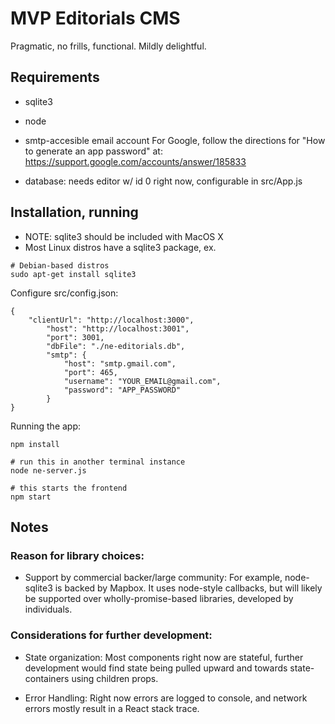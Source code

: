 # MVP Editorials CMS 

Pragmatic, no frills, functional. Mildly delightful.

## Requirements

- sqlite3
- node
- smtp-accesible email account
For Google, follow the directions for "How to generate an app password" at: https://support.google.com/accounts/answer/185833

- database: needs editor w/ id 0 right now, configurable in src/App.js

## Installation, running

- NOTE: sqlite3 should be included with MacOS X
- Most Linux distros have a sqlite3 package, ex.

```
# Debian-based distros
sudo apt-get install sqlite3
```

Configure src/config.json:

```
{
    "clientUrl": "http://localhost:3000",
        "host": "http://localhost:3001",
        "port": 3001,
        "dbFile": "./ne-editorials.db",
        "smtp": {
            "host": "smtp.gmail.com",
            "port": 465,
            "username": "YOUR_EMAIL@gmail.com",
            "password": "APP_PASSWORD"
        }
}
```

Running the app:

```
npm install

# run this in another terminal instance
node ne-server.js 

# this starts the frontend
npm start

```

## Notes

### Reason for library choices:

- Support by commercial backer/large community: 
For example, node-sqlite3 is backed by Mapbox.  It uses node-style callbacks, but will likely be supported over wholly-promise-based libraries, developed by individuals. 

### Considerations for further development:

- State organization:
Most components right now are stateful, further development would find state being pulled upward and towards state-containers using children props.  

- Error Handling:
Right now errors are logged to console, and network errors mostly result in a React stack trace. 

